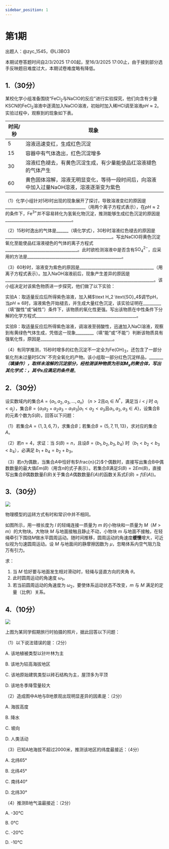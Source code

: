 ```yaml
---
sidebar_position: 1
---
```


# 第1期

出题人：@zyc_1545，@Li3BO3

本期试卷答题时间自2/3/2025 17:00起，至16/3/2025 17:00止，由于接到部分选手反映题目难度过大，本期试卷难度略有降低。

## 1.（30分）

某校化学小组准备围绕“$\text{FeCl}_2$与$\text{NaClO}$的反应”进行实验探究，他们向含有少量$\text{KSCN}$的$\text{FeCl}_2$溶液中逐滴加入$\text{NaClO}$溶液，初始时加入稀$\text{HCl}$调至溶液$pH≈2$。实验过程中，观察到的现象如下表。

时间/秒 | 现象
--- | ---
5 | 溶液迅速变红，生成红色沉淀
15 | 容器中有气体逸出，红色沉淀增多
30 | 溶液红色褪去，有黄色沉淀生成，有少量能使品红溶液褪色的气体产生
60 | 黄色固体溶解，溶液无明显变化，等待一段时间后，向溶液中加入过量$\text{NaOH}$溶液，溶液逐渐变为紫色

（1）化学小组针对5秒时出现的现象展开了探讨，导致溶液变红的原因是________________________________________（用两个离子方程式表示），在$pH≈2$的条件下，$\text{Fe}^{3+}$并不容易转化为氢氧化物沉淀，推测能够生成红色沉淀的原因是_________________________________。

（2）15秒时逸出的气体是______（填化学式），30秒时溶液红色褪去的原因是_____________________________________________________。写出$\text{NaClO}$将黄色沉淀氧化至能使品红溶液褪色的气体的离子方程式____________________________________。此时欲检测溶液中是否含有$\text{SO}_4^{2-}$，应采用的方法是_______________________________________________。

（3）60秒时，溶液变为紫色的原因是_____________________________________（用离子方程式表示）。加入$\text{NaOH}$溶液前后，现象产生差异的原因是__________________________________________________________________________。该小组决定对该紫色物质进一步探究，他们做了以下实验：

实验A：取适量反应后所得紫色溶液，加入稀$\text H_2 \text{SO}_4$调节pH，当$pH≈6$时，溶液紫色开始褪去，并生成大量红色沉淀，该实验证明在_________（填“酸性”或“碱性”）条件下，该物质的氧化性更强。写出该物质在中性条件下分解的化学方程式__________________________________________________。

实验B：取适量反应后所得紫色溶液，调溶液至弱酸性，迅速加入$\text{NaCl}$溶液，观察到有黄绿色气体生成，凭借这一现象_________（填“能”或“不能”）判断该物质具有强氧化性，原因是____________________________________。

（4）有同学推测，15秒时增多的红色沉淀不一定全为$\text{Fe(OH)}_3$，还包含了一部分氧化剂未过量时$\text{SCN}^-$不完全氧化的产物。该小组取一部分红色沉淀样品，_________________________（填操作），取样未溶解的沉淀部分，经检测该种物质为形如$\text{M}_x$的聚合体，写出其化学式：_________，其中$x$应满足的条件是_________。

## 2.（30分）

设实数域内的集合$A = \{ a_1 , a_2 , a_3 , \dots , a_n \}$ （$n>2$且$a_i ∈ N^*$，满足当 $i < j$ 时 $a_i < a_j$），集合$B = \{ a_1a_2 + a_2a_3 - a_1a_3 | a_1 < a_2 < a_3 \text{且} a_1 , a_2 , a_3∈A \}$，设集合B的元素个数为$S(B)$，回答以下问题：

（1）若集合$A = \{ 1 , 3 , 6 , 7 \}$，求集合$B$；若集合$B = \{ 5 , 7 , 11 , 13 \}$，求对应的集合$A$。

（2）若$n = 4$，求证：当 $S(B) = n$，且设$B = \{ b_1 , b_2 , b_3 , b_4 \}$ 时（$b_1 < b_2 < b_3 < b_4$），必满足 $b_1 + b_4 = b_2 + b_3$。

（3）若$n$为偶数，当集合$A$中恰好有$\frac{n}{2}$个偶数时，直接写出集合B中偶数数量的最大值$Em(B)$（用含$n$的式子表示）。若集合$B$满足$S(B) = 2Em(B)$，直接写出集合$B$偶数数量$E(B)$关于集合$A$偶数数量$E(A)$的函数关系式$E(B) = f(E(A))$。

## 3.（30分）

![](/img/1-phy.png)

物理模型的运转方式有时和常识中并不相同。

如图所示，用一根长度为 $l$ 的轻绳连接一质量为 $m$ 的小物块和一质量为 $M$（$M > m$）的大物块。大物块 $M$ 与地面接触且静止不动，小物块 $m$ 与地面不接触，在轻绳牵引下围绕$M$做水平圆周运动。随时间推移，圆周运动的角速度**缓慢**增大，可近似视为匀速圆周运动。设 $M$ 与地面间的静摩擦因数为 $\mu$，忽略体系内空气阻力及万有引力。

求：

1. 当 $M$ 恰好要与地面发生相对滑动时，轻绳与竖直方向的夹角 $\theta$。
2. 此时圆周运动的角速度 $\omega_1$。
3. 若当前圆周运动的角速度为 $\omega_2$，要使体系运动状态不改变，$m$ 与 $M$ 满足的定量（比例）关系。

## 4.（10分）

![](/img/1-geo.jpg)

上图为某同学假期旅行时拍摄的照片，据此回答以下问题：

（1）以下说法错误的是：（2分）

A. 该地植被类型以针叶林为主

B. 该地为较高海拔地区

C. 该地原始建筑类型以砖石结构为主，屋顶多为平顶

D. 该地冬季降雪量较大

（2）造成图中A地与B地景观出现明显差异的因素是：（2分）

A. 海拔高度

B. 降水

C. 坡向

D. 人类活动

（3）已知A地海拔不超过2000米，推测该地区的纬度最接近：（4分）

A. 北纬65°

B. 北纬45°

C. 南纬40°

D. 北纬30°

（4）推测B地气温最接近：（2分）

A. -30℃

B. 0℃

C. -20℃

D. -10℃
